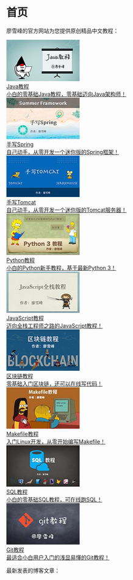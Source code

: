 # 首页

廖雪峰的官方网站为您提供原创精品中文教程：

<div class="home-book-list">
    <a href="books/java/index.html" class="home-book-list-item">
        <div>
           <img src="static/cover/java.jpg" /> 
        </div>
        <div class="home-book-list-title">
            Java教程
        </div>
        <div class="home-book-list-desc">
            小白的零基础Java教程，零基础迈向Java架构师！
        </div>
    </a>
    <div class="home-book-list-item">
        <a href="books/summerframework/index.html" class="home-book-list-image">
            <div>
                <img src="static/cover/summerframework.jpg" />
            </div>
            <div class="home-book-list-title">
                手写Spring
            </div>
            <div class="home-book-list-desc">
                自己动手，从零开发一个迷你版的Spring框架！
            </div>
        </a>
    </div>
    <div class="home-book-list-item">
        <a href="books/jerrymouse/index.html" class="home-book-list-image">
            <div>
                <img src="static/cover/jerrymouse.jpg" />
            </div>
            <div class="home-book-list-title">
                手写Tomcat
            </div>
            <div class="home-book-list-desc">
                自己动手，从零开发一个迷你版的Tomcat服务器！
            </div>
        </a>
    </div>
    <div class="home-book-list-item">
        <a href="books/python/index.html" class="home-book-list-image">
            <div>
                <img src="static/cover/python.jpg" />
            </div>
            <div class="home-book-list-title">
                Python教程
            </div>
            <div class="home-book-list-desc">
                小白的Python新手教程，基于最新Python 3！
            </div>
        </a>
    </div>
    <div class="home-book-list-item">
        <a href="books/javascript/index.html" class="home-book-list-image">
            <div>
                <img src="static/cover/javascript.jpg" />
            </div>
            <div class="home-book-list-title">
                JavaScript教程
            </div>
            <div class="home-book-list-desc">
                迈向全栈工程师之路的JavaScript教程！
            </div>
        </a>
    </div>
    <div class="home-book-list-item">
        <a href="books/blockchain/index.html" class="home-book-list-image">
            <div>
                <img src="static/cover/blockchain.jpg" />
            </div>
            <div class="home-book-list-title">
                区块链教程
            </div>
            <div class="home-book-list-desc">
                零基础入门区块链，还可以在线写代码！
            </div>
        </a>
    </div>
    <div class="home-book-list-item">
        <a href="books/makefile/index.html" class="home-book-list-image">
            <div>
                <img src="static/cover/makefile.jpg" />
            </div>
            <div class="home-book-list-title">
                Makefile教程
            </div>
            <div class="home-book-list-desc">
                入门Linux开发，从零开始编写Makefile！
            </div>
        </a>
    </div>
    <div class="home-book-list-item">
        <a href="books/sql/index.html" class="home-book-list-image">
            <div>
                <img src="static/cover/sql.jpg" />
            </div>
            <div class="home-book-list-title">
                SQL教程
            </div>
            <div class="home-book-list-desc">
                小白的零基础SQL教程，可在线跑SQL！
            </div>
        </a>
    </div>
    <div class="home-book-list-item">
        <a href="books/git/index.html" class="home-book-list-image">
            <div>
                <img src="static/cover/git.jpg" />
            </div>
            <div class="home-book-list-title">
                Git教程
            </div>
            <div class="home-book-list-desc">
                最适合小白用户入门的浅显易懂的Git教程！
            </div>
        </a>
    </div>
</div>

最新发表的博客文章：

<div id="home-blog-list" class="home-blog-list"></div>

<script>
    documentReady(async ()=>{
        const resp = await fetch('./blogs/all/index.json');
        let blogs = await resp.json();
        if (blogs.length > 20) {
            blogs = blogs.slice(0, 20);
        }
        console.log(JSON.stringify(blogs));
        const items = blogs.map(blog => {
            let date = new Date(blog.date).toLocaleDateString(undefined, { year: 'numeric', month: 'long', day: 'numeric' });
            return `
<div class="home-blog-list-item">
    <div><span class="text-sm font-semibold uppercase">${date}</span></div>
    <div><a href="${blog.uri}">${gitsite.encodeHtml(blog.title)}</a></div>
</div>`;
        });
        document.getElementById('home-blog-list').innerHTML = items.join('');
    });
</script>
